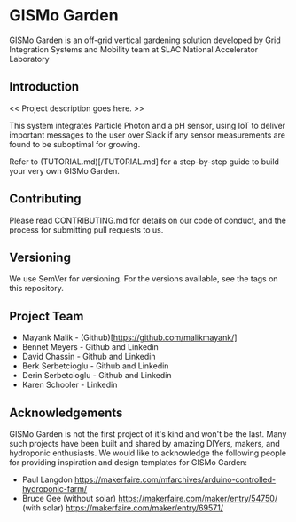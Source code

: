 # GISMo Garden
GISMo Garden is an off-grid vertical gardening solution developed by Grid Integration Systems and Mobility team at SLAC National Accelerator Laboratory

## Introduction
<< Project description goes here. >>

This system integrates Particle Photon and a pH sensor, using IoT to deliver important messages to the user over Slack if any sensor measurements are found to be suboptimal for growing.

Refer to (TUTORIAL.md)[/TUTORIAL.md] for a step-by-step guide to build your very own GISMo Garden.

## Contributing
Please read CONTRIBUTING.md for details on our code of conduct, and the process for submitting pull requests to us.

## Versioning
We use SemVer for versioning. For the versions available, see the tags on this repository.

## Project Team
* Mayank Malik - (Github)[https://github.com/malikmayank/]
* Bennet Meyers - Github and Linkedin
* David Chassin - Github and Linkedin
* Berk Serbetcioglu - Github and Linkedin
* Derin Serbetcioglu - Github and Linkedin
* Karen Schooler - Linkedin

## Acknowledgements
GISMo Garden is not the first project of it's kind and won't be the last. Many such projects have been built and shared by amazing DIYers, makers, and hydroponic enthusiasts. We would like to acknowledge the following people for providing inspiration and design templates for GISMo Garden:
* Paul Langdon
https://makerfaire.com/mfarchives/arduino-controlled-hydroponic-farm/
* Bruce Gee
(without solar) https://makerfaire.com/maker/entry/54750/
(with solar) https://makerfaire.com/maker/entry/69571/
